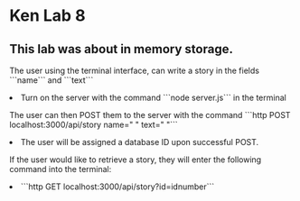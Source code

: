 <h1> Ken Lab 8 </h1>

<h2> This lab was about in memory storage.</h2>

<p> The user using the terminal interface, can write a story in the fields ```name``` and ```text```   </p>

<li> Turn on the server with the command ```node server.js``` in the terminal  </li>

<p> The user can then POST them to the server with the command ```http POST localhost:3000/api/story name=" " text=" "```<p>

<li> The user will be assigned a database ID upon successful POST.  </li>

<p> If the user would like to retrieve a story, they will enter the following command into the terminal: </p>
<li> ```http GET localhost:3000/api/story?id=idnumber``` </li>
